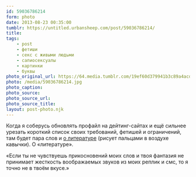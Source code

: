 ```yaml
---
id: 59036786214
form: photo
date: 2013-08-23 00:35:00
tumblr: https://untitled.urbansheep.com/post/59036786214/
title:
tags:
    - post
    - фетиши
    - секс с живыми людьми
    - сапиосексуалы
    - картинки
    - буквы
photo_original_url: https://64.media.tumblr.com/19ef60d379941b3c89a4acd785f98e0a/tumblr_mqsuz8Vb2X1s74t54o1_1280.jpg
photo: /media/59036786214.jpg
photo_caption: 
photo_source:
photo_source_url:
photo_source_title:
layout: post-photo.njk
---
```


<p>Когда я соберусь обновлять профайл на дейтинг-сайтах и ещё сильнее урезать короткий список своих требований, фетишей и ограничений, там будет пара слов и <a href="http://untitled.urbansheep.com/post/4532299">о литературе</a> (рисует пальцами в воздухе кавычки). О «литературе».</p>

<p>«Если ты не чувствуешь прикосновений моих слов и твоя фантазия не принимает жесткость воображаемых звуков из моих реплик и смс, то я точно не в твоём вкусе.»</p>
